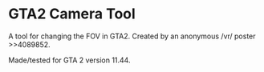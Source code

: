 # GTA2 Camera Tool
A tool for changing the FOV in GTA2. Created by an anonymous /vr/ poster >>4089852.

Made/tested for GTA 2 version 11.44.